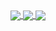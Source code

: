 <a href="#">
<img align="center" src="https://github-readme-stats.vercel.app/api?username=ths2nh&show_icons=true&theme=radical" />
</a>

<a href="#">
<img align="center" src="http://github-profile-summary-cards.vercel.app/api/cards/productive-time?username=ths2nh&utcOffset=7&theme=radical" />
</a>

<a href="#">
<img align="center" src="https://github-readme-stats.vercel.app/api/top-langs/?username=ths2nh&theme=radical" />
</a>



